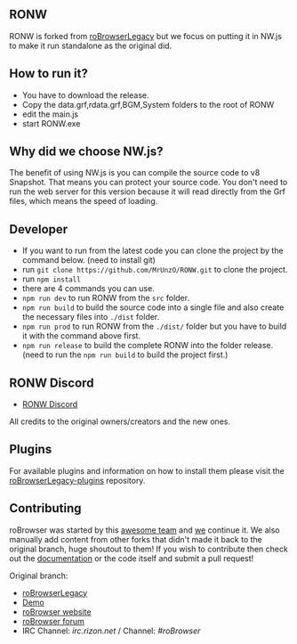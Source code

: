 ## RONW
RONW is forked from [roBrowserLegacy](https://github.com/MrAntares/Ragna.roBrowser) but we focus on putting it in NW.js to make it run standalone as the original did.

## How to run it?
* You have to download the release.
* Copy the data.grf,rdata.grf,BGM,System folders to the root of RONW
* edit the main.js
* start RONW.exe

## Why did we choose NW.js?
The benefit of using NW.js is you can compile the source code to v8 Snapshot. That means you can protect your source code. You don't need to run the web server for this version because it will read directly from the Grf files, which means the speed of loading.

## Developer
* If you want to run from the latest code you can clone the project by the command below. (need to install git)
* run `git clone https://github.com/MrUnzO/RONW.git` to clone the project.
* run `npm install`
* there are 4 commands you can use.
* `npm run dev` to run RONW from the `src` folder.
* `npm run build` to build the source code into a single file and also create the necessary files into `./dist` folder.
* `npm run prod` to run RONW from the `./dist/` folder but you have to build it with the command above first.
* `npm run release` to build the complete RONW into the folder release. (need to run the `npm run build` to build the project first.)

## RONW Discord
* [RONW Discord](https://discord.gg/CE2HEhPamT)


All credits to the original owners/creators and the new ones.

## Plugins
For available plugins and information on how to install them please visit the [roBrowserLegacy-plugins](https://github.com/MrAntares/roBrowserLegacy-plugins) repository.

## Contributing

roBrowser was started by this [awesome team](https://github.com/vthibault/roBrowser/graphs/contributors) and [we](https://github.com/MrAntares/roBrowserLegacy/graphs/contributors) continue it. We also manually add content from other forks that didn't made it back to the original branch, huge shoutout to them! If you wish to contribute then check out the [documentation](http://www.robrowser.com/getting-started#API) or the code itself and submit a pull request!

Original branch:
* [roBrowserLegacy](https://github.com/MrAntares/roBrowserLegacy/)
* [Demo](http://demo.robrowser.com/)
* [roBrowser website](http://www.robrowser.com/)
* [roBrowser forum](http://forum.robrowser.com/)
* IRC Channel: *irc.rizon.net* / Channel: *#roBrowser*
